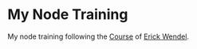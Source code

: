 # My Node Training

My node training following the [Course](https://erickwendel.teachable.com/p/node-js-para-iniciantes-nodebr) of [Erick Wendel](github.com/erickwendel).